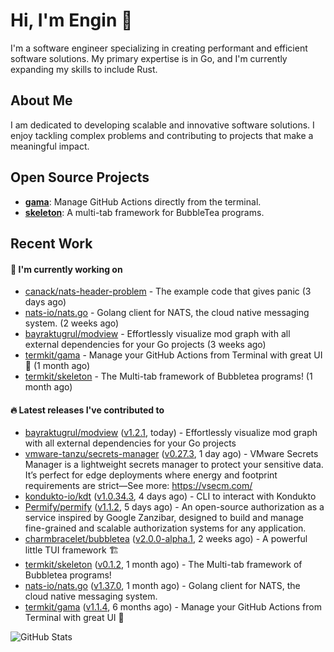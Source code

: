 # Hi, I'm Engin 👋

I'm a software engineer specializing in creating performant and efficient software solutions. My primary expertise is in Go, and I'm currently expanding my skills to include Rust.

## About Me

I am dedicated to developing scalable and innovative software solutions. I enjoy tackling complex problems and contributing to projects that make a meaningful impact.

## Open Source Projects

- [**gama**](https://github.com/termkit/gama): Manage GitHub Actions directly from the terminal.
- [**skeleton**](https://github.com/termkit/skeleton): A multi-tab framework for BubbleTea programs.

## Recent Work

#### 🚧 I'm currently working on

- [canack/nats-header-problem](https://github.com/canack/nats-header-problem) - The example code that gives panic (3 days ago)
- [nats-io/nats.go](https://github.com/nats-io/nats.go) - Golang client for NATS, the cloud native messaging system. (2 weeks ago)
- [bayraktugrul/modview](https://github.com/bayraktugrul/modview) - Effortlessly visualize mod graph with all external dependencies for your Go projects (3 weeks ago)
- [termkit/gama](https://github.com/termkit/gama) - Manage your GitHub Actions from Terminal with great UI 🧪 (1 month ago)
- [termkit/skeleton](https://github.com/termkit/skeleton) - The Multi-tab framework of Bubbletea programs! (1 month ago)

#### 🔥 Latest releases I've contributed to

- [bayraktugrul/modview](https://github.com/bayraktugrul/modview) ([v1.2.1](https://github.com/bayraktugrul/modview/releases/tag/v1.2.1), today) - Effortlessly visualize mod graph with all external dependencies for your Go projects
- [vmware-tanzu/secrets-manager](https://github.com/vmware-tanzu/secrets-manager) ([v0.27.3](https://github.com/vmware-tanzu/secrets-manager/releases/tag/v0.27.3), 1 day ago) - VMware Secrets Manager is a lightweight secrets manager to protect your sensitive data. It’s perfect for edge deployments where energy and footprint requirements are strict—See more: https://vsecm.com/
- [kondukto-io/kdt](https://github.com/kondukto-io/kdt) ([v1.0.34.3](https://github.com/kondukto-io/kdt/releases/tag/v1.0.34.3), 4 days ago) - CLI to interact with Kondukto
- [Permify/permify](https://github.com/Permify/permify) ([v1.1.2](https://github.com/Permify/permify/releases/tag/v1.1.2), 5 days ago) - An open-source authorization as a service inspired by Google Zanzibar, designed to build and manage fine-grained and scalable authorization systems for any application.
- [charmbracelet/bubbletea](https://github.com/charmbracelet/bubbletea) ([v2.0.0-alpha.1](https://github.com/charmbracelet/bubbletea/releases/tag/v2.0.0-alpha.1), 2 weeks ago) - A powerful little TUI framework 🏗
- [termkit/skeleton](https://github.com/termkit/skeleton) ([v0.1.2](https://github.com/termkit/skeleton/releases/tag/v0.1.2), 1 month ago) - The Multi-tab framework of Bubbletea programs!
- [nats-io/nats.go](https://github.com/nats-io/nats.go) ([v1.37.0](https://github.com/nats-io/nats.go/releases/tag/v1.37.0), 1 month ago) - Golang client for NATS, the cloud native messaging system.
- [termkit/gama](https://github.com/termkit/gama) ([v1.1.4](https://github.com/termkit/gama/releases/tag/v1.1.4), 6 months ago) - Manage your GitHub Actions from Terminal with great UI 🧪

![GitHub Stats](http://github-profile-summary-cards.vercel.app/api/cards/profile-details?username=canack&theme=gotham)
